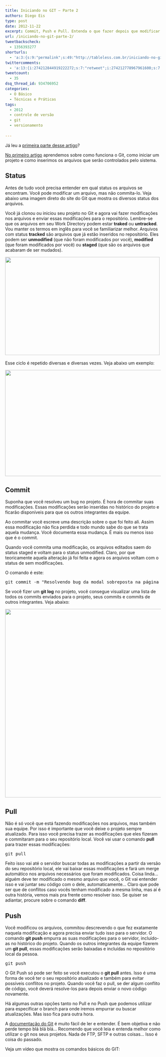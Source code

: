 ```yaml
---
title: Iniciando no GIT – Parte 2
authors: Diego Eis
type: post
date: 2012-11-22
excerpt: Commit, Push e Pull. Entenda o que fazer depois que modificar arquivos.
url: /iniciando-no-git-parte-2/
tweetbackscheck:
  - 1356393277
shorturls:
  - 'a:3:{s:9:"permalink";s:49:"http://tableless.com.br/iniciando-no-git-parte-2/";s:7:"tinyurl";s:26:"http://tinyurl.com/ceqpfkt";s:4:"isgd";s:19:"http://is.gd/sKmy4V";}'
twittercomments:
  - 'a:13:{i:274212844919222272;s:7:"retweet";i:274212778967961600;s:7:"retweet";i:274209157748502528;s:7:"retweet";i:272137459779907584;s:7:"retweet";i:272082829716893696;s:7:"retweet";i:271976153319890944;s:7:"retweet";i:271724965462691840;s:7:"retweet";i:271688569326800896;s:7:"retweet";i:271688195924705280;s:7:"retweet";i:278558260628451330;s:7:"retweet";i:281460997875695616;s:7:"retweet";i:281459505919823873;s:7:"retweet";i:280025936605347840;s:7:"retweet";}'
tweetcount:
  - 35
dsq_thread_id: 934706952
categories:
  - O Básico
  - Técnicas e Práticas
tags:
  - 2012
  - controle de versão
  - git
  - versionamento

---
```

Já leu a [primeira parte desse artigo][1]? 

[No primeiro artigo][1] aprendemos sobre como funciona o Git, como iniciar um projeto e como inserimos os arquivos que serão controlados pelo sistema. 

## Status

Antes de tudo você precisa entender em qual status os arquivos se encontram. Você pode modificar um arquivo, mas não commita-lo. Veja abaixo uma imagem direto do site do Git que mostra os diversos status dos arquivos.

Você já clonou ou iniciou seu projeto no Git e agora vai fazer modificações nos arquivos e enviar essas modificações para o repositório. Lembre-se que os arquivos em seu Work Directory podem estar **traked** ou **untracked**. Vou manter os termos em inglês para você se familiarizar melhor. Arquivos com status **tracked** são arquivos que já estão inseridos no repositório. Eles podem ser **unmodified** (que não foram modificados por você), **modified** (que foram modificados por você) ou **staged** (que são os arquivos que acabaram de ser mudados).

<img src="https://raw.githubusercontent.com/diegoeis/tableless-static-images/master/2012/11/18333fig0201-tn.png" alt="" title="18333fig0201-tn" width="500" height="317" class="alignnone size-full wp-image-7272" srcset="uploads/2012/11/18333fig0201-tn.png 500w, uploads/2012/11/18333fig0201-tn-300x190.png 300w" sizes="(max-width: 500px) 100vw, 500px" />

Esse ciclo é repetido diversas e diversas vezes. Veja abaixo um exemplo:

[<img src="https://raw.githubusercontent.com/diegoeis/tableless-static-images/master/2012/11/git2-1024x549.jpg" alt="" title="git2" width="640" height="343" class="alignnone size-large wp-image-7273" srcset="uploads/2012/11/git2-1024x549.jpg 1024w, uploads/2012/11/git2-300x161.jpg 300w, uploads/2012/11/git2.jpg 1131w" sizes="(max-width: 640px) 100vw, 640px" />][2]

## Commit

Suponha que você resolveu um bug no projeto. É hora de commitar suas modificações. Essas modificações serão inseridas no histórico do projeto e ficarão disponíveis para que os outros integrantes da equipe.

Ao commitar você escreve uma descrição sobre o que foi feito ali. Assim essa modificação não fica perdida e todo mundo sabe do que se trata aquela mudança. Você documenta essa mudança. É mais ou menos isso que é o commit.
  
Quando você commita uma modificação, os arquivos editados saem do status staged e voltam para o status unmodified. Claro, por que teoricamente aquela alteração já foi feita e agora os arquivos voltam com o status de sem modificações.

O comando é este:

<pre>git commit -m "Resolvendo bug da modal sobreposta na página de pagamentos."</pre>

Se você fizer um **git log** no projeto, você consegue visualizar uma lista de todos os commits enviados para o projeto, seus commits e commits de outros integrantes. Veja abaixo:

<img src="https://raw.githubusercontent.com/diegoeis/tableless-static-images/master/2012/11/Screen-Shot-2012-11-19-at-12.17.50-PM.png" alt="" title="Screen Shot 2012-11-19 at 12.17.50 PM" width="756" height="609" class="alignnone size-full wp-image-7274" srcset="uploads/2012/11/Screen-Shot-2012-11-19-at-12.17.50-PM.png 756w, uploads/2012/11/Screen-Shot-2012-11-19-at-12.17.50-PM-300x241.png 300w" sizes="(max-width: 756px) 100vw, 756px" />

## Pull

Não é só você que está fazendo modificações nos arquivos, mas também sua equipe. Por isso é importante que você deixe o projeto sempre atualizado. Para isso você precisa trazer as modificações que eles fizeram e commitaram para o seu repositório local. Você vai usar o comando **pull** para trazer essas modificações:

<pre>git pull</pre>

Feito isso vai até o servidor buscar todas as modificações a partir da versão do seu repositório local, ele vai baixar essas modificações e fará um merge automático nos arquivos necessários que foram modificados. Coisa linda&#8230; alguém deve ter modificado o mesmo arquivo que você, o Git vai entender isso e vai juntar seu código com o dele, automaticamente&#8230; Claro que pode ser que de conflitos caso vocês tenham modificado a mesma linha, mas aí é outra história, vemos mais pra frente como resolver isso. Se quiser se adiantar, procure sobre o comando **diff**.

## Push

Você modificou os arquivos, commitou descrevendo o que fez exatamente naquela modificação e agora precisa enviar tudo isso para o servidor. O comando **git push** empurra as suas modificações para o servidor, incluido-as no histórico do projeto. Quando os outros integrantes da equipe fizerem um **git pull**, essas modificações serão baixadas e incluídas no repositório local da pessoa.

<pre>git push</pre>

O Git Push só pode ser feito se você executou o **git pull** antes. Isso é uma forma de você ter o seu repositório atualizado e também para evitar possíveis conflitos no projeto. Quando você faz o pull, se der algum conflito de código, você deverá resolve-los para depois enviar o novo código novamente.

Há algumas outras opções tanto no Pull e no Push que podemos utilizar para especificar o branch para onde iremos empurrar ou buscar atualizações. Mas isso fica para outra hora.

A [documentação do Git][3] é muito fácil de ler e entender. É bem objetiva e não perde tempo blá blá blá&#8230; Recomendo que você leia e entenda melhor como utilizar o git nos seus projetos. Nada de FTP, SFTP e outras coisas&#8230; Isso é coisa do passado.

Veja um vídeo que mostra os comandos básicos do GIT:

 [1]: http://tableless.com.br/iniciando-no-git-parte-1/
 [2]: https://raw.githubusercontent.com/diegoeis/tableless-static-images/master/2012/11/git2.jpg
 [3]: http://git-scm.com/docs